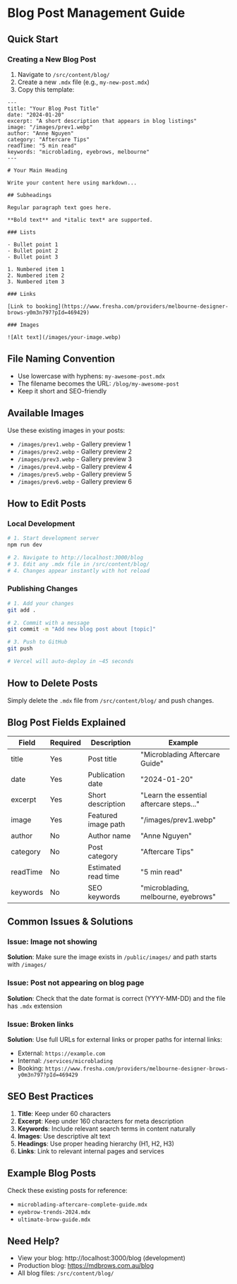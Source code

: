 # Blog Post Management Guide

## Quick Start

### Creating a New Blog Post

1. Navigate to `/src/content/blog/`
2. Create a new `.mdx` file (e.g., `my-new-post.mdx`)
3. Copy this template:

```mdx
---
title: "Your Blog Post Title"
date: "2024-01-20"
excerpt: "A short description that appears in blog listings"
image: "/images/prev1.webp"
author: "Anne Nguyen"
category: "Aftercare Tips"
readTime: "5 min read"
keywords: "microblading, eyebrows, melbourne"
---

# Your Main Heading

Write your content here using markdown...

## Subheadings

Regular paragraph text goes here.

**Bold text** and *italic text* are supported.

### Lists

- Bullet point 1
- Bullet point 2
- Bullet point 3

1. Numbered item 1
2. Numbered item 2
3. Numbered item 3

### Links

[Link to booking](https://www.fresha.com/providers/melbourne-designer-brows-y0m3n797?pId=469429)

### Images

![Alt text](/images/your-image.webp)
```

## File Naming Convention

- Use lowercase with hyphens: `my-awesome-post.mdx`
- The filename becomes the URL: `/blog/my-awesome-post`
- Keep it short and SEO-friendly

## Available Images

Use these existing images in your posts:
- `/images/prev1.webp` - Gallery preview 1
- `/images/prev2.webp` - Gallery preview 2  
- `/images/prev3.webp` - Gallery preview 3
- `/images/prev4.webp` - Gallery preview 4
- `/images/prev5.webp` - Gallery preview 5
- `/images/prev6.webp` - Gallery preview 6

## How to Edit Posts

### Local Development
```bash
# 1. Start development server
npm run dev

# 2. Navigate to http://localhost:3000/blog
# 3. Edit any .mdx file in /src/content/blog/
# 4. Changes appear instantly with hot reload
```

### Publishing Changes
```bash
# 1. Add your changes
git add .

# 2. Commit with a message
git commit -m "Add new blog post about [topic]"

# 3. Push to GitHub
git push

# Vercel will auto-deploy in ~45 seconds
```

## How to Delete Posts

Simply delete the `.mdx` file from `/src/content/blog/` and push changes.

## Blog Post Fields Explained

| Field | Required | Description | Example |
|-------|----------|-------------|---------|
| title | Yes | Post title | "Microblading Aftercare Guide" |
| date | Yes | Publication date | "2024-01-20" |
| excerpt | Yes | Short description | "Learn the essential aftercare steps..." |
| image | Yes | Featured image path | "/images/prev1.webp" |
| author | No | Author name | "Anne Nguyen" |
| category | No | Post category | "Aftercare Tips" |
| readTime | No | Estimated read time | "5 min read" |
| keywords | No | SEO keywords | "microblading, melbourne, eyebrows" |

## Common Issues & Solutions

### Issue: Image not showing
**Solution**: Make sure the image exists in `/public/images/` and path starts with `/images/`

### Issue: Post not appearing on blog page
**Solution**: Check that the date format is correct (YYYY-MM-DD) and the file has `.mdx` extension

### Issue: Broken links
**Solution**: Use full URLs for external links or proper paths for internal links:
- External: `https://example.com`
- Internal: `/services/microblading`
- Booking: `https://www.fresha.com/providers/melbourne-designer-brows-y0m3n797?pId=469429`

## SEO Best Practices

1. **Title**: Keep under 60 characters
2. **Excerpt**: Keep under 160 characters for meta description
3. **Keywords**: Include relevant search terms in content naturally
4. **Images**: Use descriptive alt text
5. **Headings**: Use proper heading hierarchy (H1, H2, H3)
6. **Links**: Link to relevant internal pages and services

## Example Blog Posts

Check these existing posts for reference:
- `microblading-aftercare-complete-guide.mdx`
- `eyebrow-trends-2024.mdx`
- `ultimate-brow-guide.mdx`

## Need Help?

- View your blog: http://localhost:3000/blog (development)
- Production blog: https://mdbrows.com.au/blog
- All blog files: `/src/content/blog/`